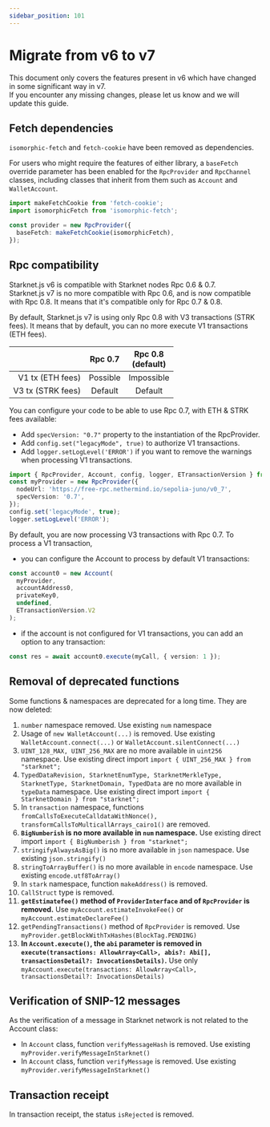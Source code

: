 ```yaml
---
sidebar_position: 101
---
```


# Migrate from v6 to v7

This document only covers the features present in v6 which have changed in some significant way in v7.  
If you encounter any missing changes, please let us know and we will update this guide.

## Fetch dependencies

`isomorphic-fetch` and `fetch-cookie` have been removed as dependencies.

For users who might require the features of either library, a `baseFetch` override parameter has been enabled for the `RpcProvider` and `RpcChannel` classes, including classes that inherit from them such as `Account` and `WalletAccount`.

```typescript
import makeFetchCookie from 'fetch-cookie';
import isomorphicFetch from 'isomorphic-fetch';

const provider = new RpcProvider({
  baseFetch: makeFetchCookie(isomorphicFetch),
});
```

## Rpc compatibility

Starknet.js v6 is compatible with Starknet nodes Rpc 0.6 & 0.7.  
Starknet.js v7 is no more compatible with Rpc 0.6, and is now compatible with Rpc 0.8. It means that it's compatible only for Rpc 0.7 & 0.8.

By default, Starknet.js v7 is using only Rpc 0.8 with V3 transactions (STRK fees). It means that by default, you can no more execute V1 transactions (ETH fees).

|                   | Rpc 0.7  | Rpc 0.8 <br /> (default) |
| ----------------: | :------: | :----------------------: |
|  V1 tx (ETH fees) | Possible |        Impossible        |
| V3 tx (STRK fees) | Default  |         Default          |

You can configure your code to be able to use Rpc 0.7, with ETH & STRK fees available:

- Add `specVersion: "0.7"` property to the instantiation of the RpcProvider.
- Add `config.set("legacyMode", true)` to authorize V1 transactions.
- Add `logger.setLogLevel('ERROR')` if you want to remove the warnings when processing V1 transactions.

```typescript
import { RpcProvider, Account, config, logger, ETransactionVersion } from 'starknet';
const myProvider = new RpcProvider({
  nodeUrl: 'https://free-rpc.nethermind.io/sepolia-juno/v0_7',
  specVersion: '0.7',
});
config.set('legacyMode', true);
logger.setLogLevel('ERROR');
```

By default, you are now processing V3 transactions with Rpc 0.7. To process a V1 transaction,

- you can configure the Account to process by default V1 transactions:

```typescript
const account0 = new Account(
  myProvider,
  accountAddress0,
  privateKey0,
  undefined,
  ETransactionVersion.V2
);
```

- if the account is not configured for V1 transactions, you can add an option to any transaction:

```typescript
const res = await account0.execute(myCall, { version: 1 });
```

## Removal of deprecated functions

Some functions & namespaces are deprecated for a long time. They are now deleted:

1. `number` namespace removed. Use existing `num` namespace
2. Usage of `new WalletAccount(...)` is removed. Use existing `WalletAccount.connect(...)` or `WalletAccount.silentConnect(...)`
3. `UINT_128_MAX, UINT_256_MAX` are no more available in `uint256` namespace. Use existing direct import `import { UINT_256_MAX } from "starknet";`
4. `TypedDataRevision, StarknetEnumType, StarknetMerkleType, StarknetType, StarknetDomain, TypedData` are no more available in `typeData` namespace. Use existing direct import `import { StarknetDomain } from "starknet";`
5. In `transaction` namespace, functions `fromCallsToExecuteCalldataWithNonce(), transformCallsToMulticallArrays_cairo1()` are removed.
6. **`BigNumberish` is no more available in `num` namespace.** Use existing direct import `import { BigNumberish } from "starknet";`
7. `stringifyAlwaysAsBig()` is no more available in `json` namespace. Use existing `json.stringify()`
8. `stringToArrayBuffer()` is no more available in `encode` namespace. Use existing `encode.utf8ToArray()`
9. In `stark` namespace, function `makeAddress()` is removed.
10. `CallStruct` type is removed.
11. **`getEstimatefee()` method of `ProviderInterface` and of `RpcProvider` is removed.** Use `myAccount.estimateInvokeFee()` or `myAccount.estimateDeclareFee()`
12. `getPendingTransactions()` method of `RpcProvider` is removed. Use `myProvider.getBlockWithTxHashes(BlockTag.PENDING)`
13. **In `Account.execute()`, the `abi` parameter is removed in `execute(transactions: AllowArray<Call>, abis?: Abi[], transactionsDetail?: InvocationsDetails)`.** Use only `myAccount.execute(transactions: AllowArray<Call>, transactionsDetail?: InvocationsDetails)`

## Verification of SNIP-12 messages

As the verification of a message in Starknet network is not related to the Account class:

- In `Account` class, function `verifyMessageHash` is removed. Use existing `myProvider.verifyMessageInStarknet()`
- In `Account` class, function `verifyMessage` is removed. Use existing `myProvider.verifyMessageInStarknet()`

## Transaction receipt

In transaction receipt, the status `isRejected` is removed.

